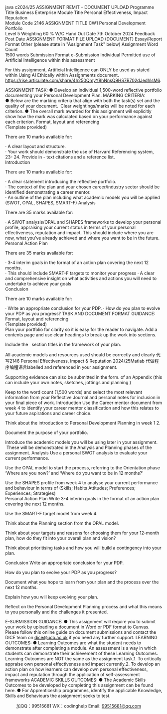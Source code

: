 java c2024/25 ASSIGNMENT REMIT – DOCUMENT UPLOAD 
Programme Title 
Business Enterprise 
Module Title 
Personal Effectiveness, Impact  Reputation  
Module Code 
2146 
ASSIGNMENT TITLE 
CW1 Personal Development Portfolio  
Level 
5 
Weighting 
60 % 
W/C Hand Out Date 
7th October 2024 
Feedback Post Date 
ASSIGNMENT FORMAT 
FILE UPLOAD (DOCUMENT) 
Essay/Report Format 
Other (please state in "Assignment Task" below) 
Assignment Word Count  
1500 words 
Submission Format 
e-Submission 
Individual 
Permitted use of Artificial Intelligence within this assessment 

For this assignment, Artificial Intelligence can ONLY be used as stated within Using AI Ethically within Assignments document. https://rise.articulate.com/share/4h250QmyY8hNnsQ9HS7B702dJedhlsM6. 

ASSIGNMENT TASK: 
● Develop an individual 1,500-word reflective portfolio documenting your Personal Development Plan.
MARKING CRITERIA: 
● Below are the marking criteria that align with both the task(s) set and the quality of your document.  Clear weightings/marks will be noted for each criterion.
● The overall mark awarded for this assignment will explicitly show how the mark was calculated based on your performance against each criterion.
Format, layout and referencing  
(Template provided) 

There are 10 marks available for: 

·  A clear layout and structure.  
· Your work should demonstrate the use of Harvard Referencing system, 23- 24. Provide in - text citations and a reference list.  
Introduction 

There are 10 marks available for:  

· A clear statement introducing the reflective portfolio.  
· The context of the plan and your chosen career/industry sector should be identified demonstrating a career mentor.  
· An outline of the plan including what academic models you will be applied (SWOT, OPAL, SHAPES, SMART-F) 
Analysis 

There are 35 marks available for:  

· A SWOT analysis/OPAL and SHAPES frameworks to develop your personal profile, appraising your current status in terms of your personal effectiveness, reputation and impact. This should include where you are now, what you’ve already achieved and where you want to be in the future. 
Personal Action Plan 

There are 35 marks available for:  

· 3-4 interim goals in the format of an action plan covering the next 12 months.  
· This should include SMART-F targets to monitor your progress 
· A clear and comprehensive insight on what activities and actions you will need to undertake to achieve your goals  
Conclusion  

There are 10 marks available for: 

· Write an appropriate conclusion for your PDP. 
· How do you plan to evolve your PDP as you progress? 
TASK AND DOCUMENT FORMAT GUIDANCE: 
Format, layout and referencing  
(Template provided)  
Plan your portfolio for clarity so it is easy for the reader to navigate. Add a contents page and use clear headings to break up the work into sections.  

Include the   section titles in the framework of your plan. 

All academic models and resources used should be correctly and clearly 代 写2146 Personal Effectiveness, Impact & Reputation 2024/25Matlab
代做程序编程语言labelled and referenced in your assignment. 

Supporting evidence can also be submitted in the form. of an Appendix (this can include your own notes, sketches, jottings and planning.) 

Keep to the word count (1,500 words) and select the most relevant information from your Reflective Journal and personal notes for inclusion in your final piece of work. 
Introduction 
Use the Career mentor document from week 4 to identify your career mentor classification and how this relates to your future aspirations and career choice. 

Think about the introduction to Personal Development Planning in week 1  2. 

Document the purpose of your portfolio. 

Introduce the academic models you will be using later in your assignment.  These will be demonstrated in the Analysis and Planning phases of the assignment. 
Analysis 
Use a personal SWOT analysis to evaluate your current performance. 

Use the OPAL model to start the process, referring to the Orientation phase ‘Where are you now?’ and ‘Where do you want to be in 12 months?’ 

Use the SHAPES profile from week 4 to analyse your current performance and behaviour in terms of (Skills; Habits Attitudes; Preferences; Experiences; Strategies)  
Personal Action Plan 
Write 3-4 interim goals in the format of an action plan covering the next 12 months. 

Use the SMART-F target model from week 4. 

Think about the Planning section from the OPAL model. 

Think about your targets and reasons for choosing them for your 12-month plan, how do they fit into your overall plan and vision? 

Think about prioritising tasks and how you will build a contingency into your plan. 

Conclusion 
Write an appropriate conclusion for your PDP. 

How do you plan to evolve your PDP as you progress? 

Document what you hope to learn from your plan and the process over the next 12 months. 

Explain how you will keep evolving your plan. 

Reflect on the Personal Development Planning process and what this means to you personally and the challenges it presented. 


E-SUBMISSION GUIDANCE: 
● This assignment will require you to submit your work by uploading a document in Word or PDF format to Canvas. Please follow this online guide on document submissions and contact the DICE team on dice@ucb.ac.uk if you need any further support.
LEARNING OUTCOMES: 
● Learning Outcomes are what the student needs to demonstrate after completing a module. An assessment is a way in which students can demonstrate their achievement of these Learning Outcomes. Learning Outcomes are NOT the same as the assignment task.1. To critically appraise own personal effectiveness and impact currently.2. To develop an action plan on how learners can develop own personal effectiveness, impact and reputation through the application of self-assessment frameworks
ACADEMIC SKILLS OUTCOMES: 
● The Academic Skills Outcomes to be developed by completing this assignment can be found here. 
● For Apprenticeship programmes, identify the applicable Knowledge, Skills and Behaviours the assignment seeks to test.

         
加QQ：99515681  WX：codinghelp  Email: 99515681@qq.com
